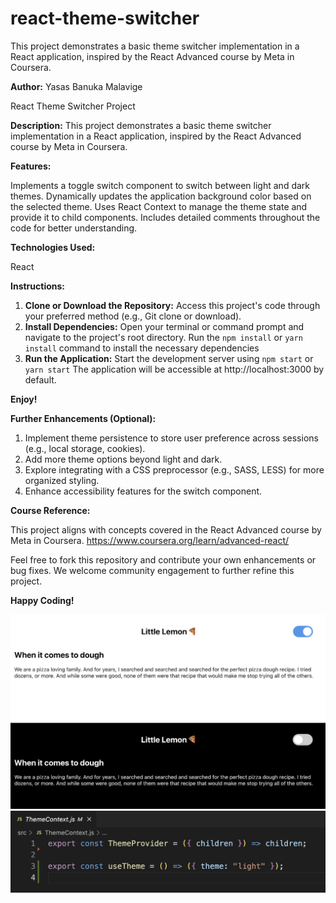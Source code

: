 # react-theme-switcher
This project demonstrates a basic theme switcher implementation in a React application, inspired by the React Advanced course by Meta in Coursera.

**Author:** Yasas Banuka Malavige 

React Theme Switcher Project

**Description:**
This project demonstrates a basic theme switcher implementation in a React application, inspired by the React Advanced course by Meta in Coursera.

**Features:**

Implements a toggle switch component to switch between light and dark themes.
Dynamically updates the application background color based on the selected theme.
Uses React Context to manage the theme state and provide it to child components.
Includes detailed comments throughout the code for better understanding.

**Technologies Used:**

React

**Instructions:**

1. **Clone or Download the Repository:** Access this project's code through your preferred method (e.g., Git clone or download).
2. **Install Dependencies:** Open your terminal or command prompt and navigate to the project's root directory. Run the `npm install` or `yarn install` command to install the necessary dependencies
3. **Run the Application:** Start the development server using `npm start` or `yarn start`
The application will be accessible at http://localhost:3000 by default.

**Enjoy!**

**Further Enhancements (Optional):**

1. Implement theme persistence to store user preference across sessions (e.g., local storage, cookies).
2. Add more theme options beyond light and dark.
3. Explore integrating with a CSS preprocessor (e.g., SASS, LESS) for more organized styling.
4. Enhance accessibility features for the switch component.

**Course Reference:**

This project aligns with concepts covered in the React Advanced course by Meta in Coursera.
https://www.coursera.org/learn/advanced-react/ 

Feel free to fork this repository and contribute your own enhancements or bug fixes. We welcome community engagement to further refine this project.

**Happy Coding!**

!["theme_switcher_design.png"](images/image2.png)
!["code.png"](images/image1.png)
